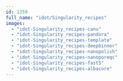 ```yaml
---
id: 1359
full_name: "idot/Singularity_recipes"
images: 
  - "idot-Singularity_recipes-canu"
  - "idot-Singularity_recipes-pandora"
  - "idot-Singularity_recipes-template"
  - "idot-Singularity_recipes-deepbinner"
  - "idot-Singularity_recipes-nanopolish"
  - "idot-Singularity_recipes-nanoporeqc"
  - "idot-Singularity_recipes-fast5"
  - "idot-Singularity_recipes-albacore"
---
```

